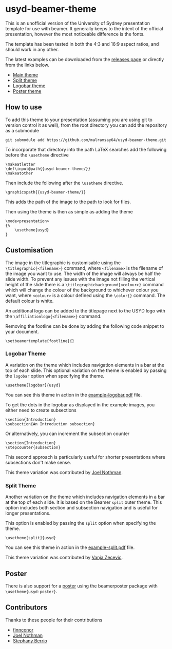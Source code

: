 usyd-beamer-theme
=================

This is an unofficial version of the University of Sydney presentation template
for use with beamer. It generally keeps to the intent of the official
presentation, however the most noticeable difference is the fonts.

The template has been tested in both the 4:3 and 16:9 aspect ratios, and should
work in any other.

The latest examples can be downloaded from the [releases page][releases] or directly from the links
below.

- [Main theme][example.pdf]
- [Split theme][example-split.pdf]
- [Logobar theme][example-logobar.pdf]
- [Poster theme][poster.pdf]

How to use
----------

To add this theme to your presentation (assuming you are using git to version
control it as well), from the root directory you can add the repository as a
submodule

    git submodule add https://github.com/malramsay64/usyd-beamer-theme.git

To incorporate that directory into the path LaTeX searches add the following
before the `\usetheme` directive

    \makeatletter
    \def\input@path{{usyd-beamer-theme/}}
    \makeatother

Then include the following after the `\usetheme` directive.


    \graphicspath{{usyd-beamer-theme/}}

This adds the path of the image to the path to look for files.

Then using the theme is then as simple as adding the theme

    \mode<presentation>
    {%
        \usetheme{usyd}
    }

Customisation
-------------

The image in the titlegraphic is customisable using the
`\titlegraphic{<filename>}` command, where `<filename>` is the filename of the
image you want to use. The width of the image will always be half the slide
width. To prevent any issues with the image not filling the vertical height of
the slide there is a `\titlegraphicbackground{<colour>}` command which will
change the colour of the background to whichever colour you want, where
`<colour>` is a colour defined using the `\color{}` command. The default colour
is white.

An additional logo can be added to the titlepage next to the USYD logo with the
`\affiliationlogo{<filename>}` command.

Removing the footline can be done by adding the following code snippet to your
document.

    \setbeamertemplate{footline}{}


### Logobar Theme

A variation on the theme which includes navigation elements in a bar
at the top of each slide. This optional variation on the theme is enabled
by passing the `logobar` option when specifying the theme.

    \usetheme[logobar]{usyd}

You can see this theme in action in the [example-logobar.pdf][] file.

To get the dots in the logobar as displayed in the example images, you either
need to create subsections

    \section{Introduction}
    \subsection{An Introduction subsection}

Or alternatively, you can increment the subsection counter

    \section{Introduction}
    \stepcounter{subsection}

This second approach is particularly useful for shorter presentations where
subsections don't make sense.

This theme variation was contributed by [Joel Nothman](https://github.com/jnothman).

### Split Theme
Another variation on the theme which includes navigation elements in a bar at
the top of each slide. It is based on the Beamer `split` outer theme. This
option includes both section and subsection navigation and is useful for longer
presentations.

This option is enabled by passing the `split` option when specifying the theme.

    \usetheme[split]{usyd}

You can see this theme in action in the [example-split.pdf][] file.

This theme variation was contributed by [Vanja Zecevic](https://github.com/vanja-zecevic).

Poster
------

There is also support for a [poster][poster.pdf] using the beamerposter package with `\usetheme{usyd-poster}`.

Contributors
------------

Thanks to these people for their contributions

- [finnconor](https://github.com/finnconor)
- [Joel Nothman](https://github.com/jnothman)
- [Stephany Berrio](https://github.com/chinitaberrio)

[releases]: https://github.com/malramsay64/usyd-beamer-theme/releases/latest
[example.pdf]: https://github.com/malramsay64/usyd-beamer-theme/releases/download/v0.1.1/example.pdf
[example-logobar.pdf]: https://github.com/malramsay64/usyd-beamer-theme/releases/download/v0.1.1/example-logobar.pdf
[example-split.pdf]: https://github.com/malramsay64/usyd-beamer-theme/releases/download/v0.1.1/example-split.pdf
[poster.pdf]: https://github.com/malramsay64/usyd-beamer-theme/releases/download/v0.1.1/poster.pdf
